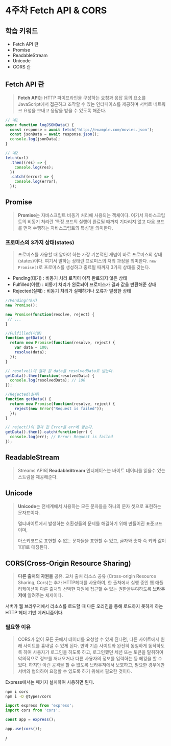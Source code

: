 # 4주차 Fetch API & CORS

## 학습 키워드

- Fetch API 란
- Promise
- ReadableStream
- Unicode
- CORS 란

## Fetch API 란

> **Fetch API**는 HTTP 파이프라인을 구성하는 요청과 응답 등의 요소를 JavaScript에서 접근하고 조작할 수 있는 인터페이스를 제공하며 서버로 네트워크 요청을 보내고 응답을 받을 수 있도록 해준다.

```jsx
// 예1
async function logJSONData() {
  const response = await fetch('http://example.com/movies.json');
  const jsonData = await response.json();
  console.log(jsonData);
}

// 예2
fetch(url)
  .then((res) => {
    console.log(res);
  })
  .catch((error) => {
    console.log(error);
  });
```

## **Promise**

> **Promise**는 자바스크립트 비동기 처리에 사용되는 객체이다. 여기서 자바스크립트의 비동기 처리란 ‘특정 코드의 실행이 완료될 때까지 기다리지 않고 다음 코드를 먼저 수행하는 자바스크립트의 특성’을 의미한다.

### **프로미스의 3가지 상태(states)**

> 프로미스를 사용할 때 알아야 하는 가장 기본적인 개념이 바로 프로미스의 상태(states)이다. 여기서 말하는 상태란 프로미스의 처리 과정을 의미한다. `new Promise()`로 프로미스를 생성하고 종료될 때까지 3가지 상태를 갖는다.

- Pending(대기) : 비동기 처리 로직이 아직 완료되지 않은 상태
- Fulfilled(이행) : 비동기 처리가 완료되어 프로미스가 결과 값을 반환해준 상태
- Rejected(실패) : 비동기 처리가 실패하거나 오류가 발생한 상태

```jsx
//Pending(대기)
new Promise();

new Promise(function(resolve, reject) {
 // ...
}

//Fulfilled(이행)
function getData() {
  return new Promise(function(resolve, reject) {
    var data = 100;
    resolve(data);
  });
}

// resolve()의 결과 값 data를 resolvedData로 받는다.
getData().then(function(resolvedData) {
  console.log(resolvedData); // 100
});

//Rejected(실패)
function getData() {
  return new Promise(function(resolve, reject) {
    reject(new Error("Request is failed"));
  });
}

// reject()의 결과 값 Error를 err에 받는다.
getData().then().catch(function(err) {
  console.log(err); // Error: Request is failed
});
```

## **ReadableStream**

> Streams API의 **ReadableStream** 인터페이스는 바이트 데이터를 읽을수 있는 스트림을 제공해준다.

## Unicode

> **Unicode**는 전세계에서 사용하는 모든 문자들을 하나의 문자 셋으로 표현하는 문자표이다.
>
> 멀티바이트에서 발생하는 호환성들의 문제를 해결하기 위해 만들어진 표준코드이며,
>
> 아스키코드로 표현할 수 없는 문자들을 표현할 수 있고, 글자와 숫자 즉 키와 값이 1대1로 매칭된다.

## **CORS(Cross-Origin Resource Sharing)**

> **다른 출처의 자원을** 공유. 교차 출처 리소스 공유 (Cross-origin Resource Sharing, Cors)는 추가 HTTP헤더를 사용하여, 한 출처에서 실행 중인 웹 애플리케이션이 다른 출처의 선택한 자원에 접근할 수 있는 권한을부여하도록 **브라우저에** 알려주는 체제이다.

서버가 웹 브라우저에서 리소스를 로드할 때 다른 오리진을 통해 로드하지 못하게 하는 HTTP 헤더 기반 메커니즘이다.

>

### 필요한 이유

> CORS가 없이 모든 곳에서 데이터를 요청할 수 있게 된다면, 다른 사이트에서 원래 사이트를 흉내낼 수 있게 된다. 만약 기존 사이트와 완전히 동일하게 동작하도록 하여 사용자가 로그인을 하도록 하고, 로그인했던 세션 또는 토큰을 탈취하여 악의적으로 정보를 꺼내오거나 다른 사용자의 정보를 입력하는 등 헤킹을 할 수 있다. 하지만 이런 공격을 할 수 없도록 브라우저에서 보호하고, 필요한 경우에만 서버와 협의하여 요청할 수 있도록 하기 위해서 필요한 것이다.

Express에서는 패키지 설치하여 사용하면 된다.

```bash
npm i cors
npm i -D @types/cors
```

```jsx
import express from 'express';
import cors from 'cors';

const app = express();

app.use(cors());
```

/
